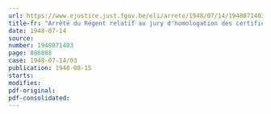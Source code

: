 ```yaml
---
url: https://www.ejustice.just.fgov.be/eli/arrete/1948/07/14/1948071403/justel
title-fr: "Arrêté du Régent relatif au jury d'homologation des certificats d'études moyennes et d'épreuves préparatoires aux examens académiques"
date: 1948-07-14
source:
number: 1948071403
page: 888888
case: 1948-07-14/03
publication: 1948-08-15
starts:
modifies:
pdf-original:
pdf-consolidated:
---
```


